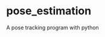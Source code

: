 # pose_estimation

<!--
#groups
Computer Vision

#languages
Python

#frames and libs
OpenCV

-->

A pose tracking program with python
